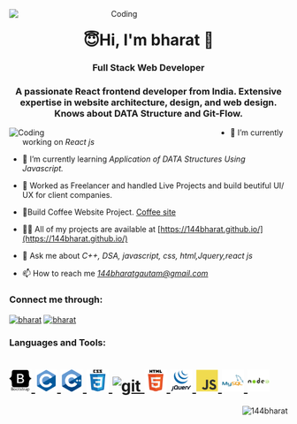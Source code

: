 <img align="left" alt="Coding" width="400" style="text-align:center" src="https://camo.githubusercontent.com/97d0c0c4209208d8ec9573c7e213e05872a9f59b703868647b559b77af601cc6/68747470733a2f2f692e70696e696d672e636f6d2f6f726967696e616c732f65382f66342f35332f65386634353334363961336563393765636433353464663436356437333931332e676966">

<h1 align="center"> 😇Hi, I'm bharat 👋</h1>
<h3 align="center">Full Stack Web Developer</h3>
<h3 align="center">A passionate React frontend developer from India. Extensive expertise in website architecture, design, and web design. Knows about DATA Structure and Git-Flow.</h3>
<img align="left" alt="Coding" width="400" src="https://camo.githubusercontent.com/5ddf73ad3a205111cf8c686f687fc216c2946a75005718c8da5b837ad9de78c9/68747470733a2f2f7468756d62732e6766796361742e636f6d2f4576696c4e657874446576696c666973682d736d616c6c2e676966">








- 🔭 I’m currently working on *React js*

- 🌱 I’m currently learning *Application of DATA Structures Using Javascript.*

- 👯 Worked as Freelancer and handled  Live Projects and build beutiful UI/ UX for client companies.

- 🤝Build Coffee Website Project. [Coffee site](https://coffee-site-bharat.netlify.app/)

- 👨‍💻 All of my projects are available at [https://144bharat.github.io/](https://144bharat.github.io/)

- 💬 Ask me about *C++, DSA, javascript, css, html,Jquery,react js*

- 📫 How to reach me *144bharatgautam@gmail.com*

<h3 align="left">Connect me through:</h3>
<p align="left">
<a href="https://linkedin.com/in/144bharat" target="blank"><img align="center" src="https://raw.githubusercontent.com/rahuldkjain/github-profile-readme-generator/master/src/images/icons/Social/linked-in-alt.svg" alt="bharat" height="30" width="40" /></a>
<a href="https://instagram.com/bharat_4264" target="blank"><img align="center" src="https://raw.githubusercontent.com/rahuldkjain/github-profile-readme-generator/master/src/images/icons/Social/instagram.svg" alt="bharat" height="30" width="40" /></a>
</p>

<h3 align="left">Languages and Tools:</h3>
<h1 align="left"> <a href="https://getbootstrap.com" target="_blank" rel="noreferrer"> <img src="https://raw.githubusercontent.com/devicons/devicon/master/icons/bootstrap/bootstrap-plain-wordmark.svg" alt="bootstrap" width="40" height="40"/> </a> <a href="https://www.cprogramming.com/" target="_blank" rel="noreferrer"> <img src="https://raw.githubusercontent.com/devicons/devicon/master/icons/c/c-original.svg" alt="c" width="40" height="40"/> </a> <a href="https://www.w3schools.com/cpp/" target="_blank" rel="noreferrer"> <img src="https://raw.githubusercontent.com/devicons/devicon/master/icons/cplusplus/cplusplus-original.svg" alt="cplusplus" width="40" height="40"/> </a> <a href="https://www.w3schools.com/css/" target="_blank" rel="noreferrer"> <img src="https://raw.githubusercontent.com/devicons/devicon/master/icons/css3/css3-original-wordmark.svg" alt="css3" width="40" height="40"/> </a> <a href="https://git-scm.com/" target="_blank" rel="noreferrer"> <img src="https://www.vectorlogo.zone/logos/git-scm/git-scm-icon.svg" alt="git" width="40" height="40"/> </a> <a href="https://www.w3.org/html/" target="_blank" rel="noreferrer"> <img src="https://raw.githubusercontent.com/devicons/devicon/master/icons/html5/html5-original-wordmark.svg" alt="html5" width="40" height="40"/> </a> <a href="https://jquery.com/" target="_blank" rel="noreferrer"> <img src="https://raw.githubusercontent.com/devicons/devicon/master/icons/jquery/jquery-original-wordmark.svg" alt="cplusplus" width="40" height="40"/> </a> <a href="https://developer.mozilla.org/en-US/docs/Web/JavaScript" target="_blank" rel="noreferrer"> <img src="https://raw.githubusercontent.com/devicons/devicon/master/icons/javascript/javascript-original.svg" alt="javascript" width="40" height="40"/> </a><a href="https://www.mysql.com/" target="_blank" rel="noreferrer"> <img src="https://raw.githubusercontent.com/devicons/devicon/master/icons/mysql/mysql-original-wordmark.svg" alt="mysql" width="40" height="40"/> </a> <a href="https://nodejs.org" target="_blank" rel="noreferrer"> <img src="https://raw.githubusercontent.com/devicons/devicon/master/icons/nodejs/nodejs-original-wordmark.svg" alt="nodejs" width="40" height="40"/> </a></h1>

<p><img align="right" src="https://github-readme-stats.vercel.app/api/top-langs?username=144bharat&show_icons=true&locale=en&layout=compact" alt="144bharat" /></p>
